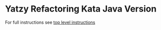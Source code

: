 Yatzy Refactoring Kata Java Version
===================================

For full instructions see [top level instructions](../README.md)


